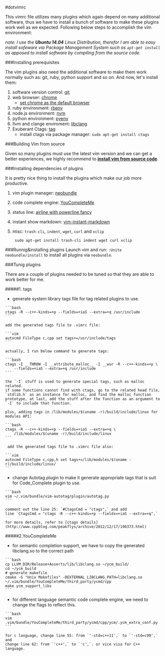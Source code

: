 #dotvimrc

This vimrc file utilizes many plugins which again depend on many additional
software, thus we have to install a bunch of software to make these plugins
work well as we expected. Following below steps to accomplish the vim
environment:

*note: I use the __Ubuntu 14.04__ Linux Distribution, therefor
I am able to easy install sofeware via Package Management System such as
`apt-get install` as apposed to install software by compiling from the source
code.*

###Installing prerequisites

The vim plugins also need the additional software to make them work normally
such as: git, ruby, python support and so on. And now, let's install them:

1. software version control:
   [git](https://gist.github.com/kevin4fly/f74344649d09f903eb1b)
2. web browser: [chrome](https://www.google.com/intl/en/chrome/browser/)
   - [set chrome as the default browser](http://superuser.com/questions/281488/how-to-set-default-browser-on-ubuntu-from-command-line)
3. ruby environment: [rbenv](https://github.com/sstephenson/rbenv)
4. node.js environment: [nvm](https://github.com/creationix/nvm)
5. python environment: [pyenv](https://github.com/yyuu/pyenv)
6. llvm and clange enviroment:
   [libclang](https://gist.github.com/kevin4fly/e3de744266c98294b21e)
7. Exuberant Ctags: [tag](http://ctags.sourceforge.net/)
   - install ctags via package manager: `sudo apt-get install ctags`


###Building Vim from source

Given so many plugins must use the latest vim version and we can get a better
experiences, we highly recommend to [__install vim from source code__](https://github.com/Valloric/YouCompleteMe/wiki/Building-Vim-from-source).


###Installing dependencies of plugins

It is pretty nice thing to install the plugins which make our job more
productive.

1. vim plugin manager: [neobundle](https://github.com/Shougo/neobundle.vim#quick-start)
2. code complete engine: [YouCompleteMe](https://github.com/Valloric/YouCompleteMe#full-installation-guide)
3. status line: [airline with powerline fancy](http://askubuntu.com/questions/283908/how-can-i-install-and-use-powerline-plugin)
4. instant show markdown: [vim-instant-markdown](https://github.com/suan/vim-instant-markdown)
5. misc: `trash-cli`, `indent`, `wget`, `curl` and `xclip`
    
        sudo apt-get install trash-cli indent wget curl xclip

###Runnig&installing plugins
Launch vim and run: `:Unite neobundle/install` to install all plugins via `neobundle`.

###Tunig plugins

There are a couple of plugins needed to be tuned so that they are able to work
better for me.

#####1. tags
   - generate system library tags file for tag related plugins to use.   

    ```bash
    ctags -R --c++-kinds=+p --fields=+iaS --extra=+q /usr/include
    ```

    add the generated tags file to .vimrc file:

    ```vim
    autocmd FileType c,cpp set tags+=/usr/include/tags
    ```

    actually, I run below command to generate tags:

    ```bash
    ctags -I __THROW -I __attribute_malloc__ -I __wur -R --c++-kinds=+p \ 
        --fields=+iaS --extra=+q /usr/include
    ```

    the `-I` stuff is used to generate special tags, such as malloc related.
    if some functions cannot find with ctags, go to the related head file,
    `stdlib.h` as an instance for malloc, and find the malloc function
    prototype, at last, add the stuff after the function as an argument to
    `-I` to include that function.

    plus, adding tags in /lib/modules/$(uname -r)/build/include/linux for
    modules API:

    ```bash
    ctags -R --c++-kinds=+p --fields=+iaS --extra=+q \
        /lib/modules/$(uname -r)/build/include/linux
    ```

     add the generated tags file to .vimrc file also:
        
    ```vim
    autocmd FileType c,cpp,h set tags+=/lib/modules/$(uname -r)/build/include/linux/
    ```

   - change Autotag plugin to make it generate appropriate tags that is suit for
     Code_Complete plugin to use.   

    ```bash
    vim ~/.vim/bundle/vim-autotag/plugin/autotag.py
    ```
    
    comment out the line 25: `#CtagsCmd = "ctags",` and add 
    line `CtagsCmd = "ctags -R --c++-kinds=+p --fields=+iaS --extra=+q",`

    for more details, refer to [ctags details](http://www.cppblog.com/peakflys/archive/2012/12/17/196373.html)

#####2.YouCompleteMe
   - for semantic completion support, we have to copy the generated
       libclang.so to the correct path
       
    ```bash
    cp LLVM_DIR/Release+Asserts/lib/libclang.so ~/ycm_build/
    cd ~/ycm_build
    # generate makefile
    cmake -G "Unix Makefiles" -DEXTERNAL_LIBCLANG_PATH=libclang.so ~/.vim/bundle/YouCompleteMe/third_party/ycmd/cpp
    make ycm_support_libs
    ```
        
   - for different language semantic code complete engine, we need to change the
     flags to reflect this.
        
    ```bash
    vim .vim/bundle/YouCompleteMe/third_party/ycmd/cpp/ycm/.ycm_extra_conf.py
    ```

    for c language, change line 55: from `'-std=c++11',` to `'-std=c99',` and
    change line 62: from `'c++',` to `'c',`. or vice visa for C++ language.
